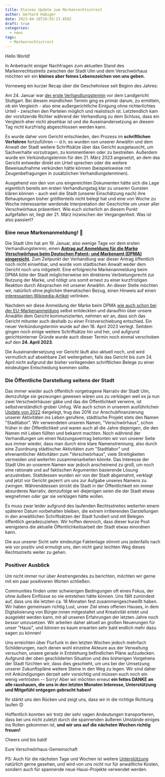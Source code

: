 ```yaml
---
title: Kleines Update zum Markenrechtsstreit
author: Gerhard Habiger
date: 2023-04-18T20:55:23.858Z
draft: true
categories:
  - news
tags:
  - Markenrechtsstreit
---
```

Hello World!

In Anbetracht einiger Nachfragen zum aktuellen Stand des Markenrechtsstreits zwischen der Stadt Ulm und dem Verschwörhaus möchten wir ein **kleines aber feines Lebenszeichen von uns geben.** 

Vorneweg ein kurzer Recap über die Geschehnisse seit Beginn des Jahres:

Am 24. Januar war [der erste Verhandlungstermin](https://twitter.com/verschwoerhaus/status/1617918838464548867) vor dem Landgericht Stuttgart.
Bei diesem mündlichen Termin ging es primär darum, zu ermitteln, ob ein Vergleich - also eine außergerichtliche Einigung ohne richterlichtes Urteil - zwischen den Parteien möglich und realistisch ist.
Letztendlich kam der vorsitzende Richter während der Verhandlung zu dem Schluss, dass ein Vergleich eher nicht absehbar ist und die Auseinandersetzung an diesem Tag nicht kurzfristig abgeschlossen werden kann.

Es wurde daher vom Gericht entschieden, den Prozess im **schriftlichen Verfahren** fortzuführen -- d.h. es wurden von unserer Anwältin und dem Anwalt der Stadt weitere Schriftsätze über das Gericht ausgetauscht, um Sachverhalte vorzutragen, zu kommentieren oder zu bestreiten.
Außerdem wurde ein Verkündungstermin für den 21. März 2023 angesetzt, an dem das Gericht entweder direkt ein Urteil sprechen oder die weitere Beweisaufnahme verkünden hätte können (beispielsweise mit Zeugenbefragungen in zusätzlichen Verhandlungsterminen).

Ausgehend von den von uns eingereichten Dokumenten hätte sich die Lage eigentlich bereits am ersten Verhandlungstag klar zu unseren Gunsten klären können - auch weil die Stadt (unserer Einschätzung nach) ihre Behauptungen bisher größtenteils nicht belegt hat und eine von Woche zu Woche interessanter werdende Interpretation der Geschichte um unser aller Verschwörhaus präsentiert.
Wie euch sicherlich an diesem Punkt aufgefallen ist, liegt der 21. März inzwischen der Vergangenheit. Was ist also passiert?

### Eine neue Markenanmeldung! 🎉 

Die Stadt Ulm hat am 19. Januar, also wenige Tage vor dem ersten Verhandlungstermin, einen **[Antrag auf Anmeldung für die Marke Verschwörhaus beim Deutschen Patent- und Markenamt (DPMA) eingereicht](https://tinyurl.com/2hfmw4qe).** Zum Zeitpunkt der Verhandlung war dieser Antrag öffentlich noch nicht einsehbar, und wurde vom städtischen Anwalt weder dem Gericht noch uns mitgeteilt. Eine erfolgreiche Markenanmeldung beim DPMA böte der Stadt möglicherweise ein direkteres Verbietungsrecht zur Nutzung der Marke, und nötigt uns somit erneut zu einer kurzfristigen Reaktion durch Absprachen mit unserer Anwältin.
An dieser Stelle möchten wir, natürlich ohne jeglichen thematischen Bezug, einen Hinweis auf einen [interessanten Wikipedia-Artikel](https://de.wikipedia.org/wiki/SLAPP) verlinken.

Nachdem wir diese Anmeldung der Marke beim DPMA [wie auch schon bei der EU-Markenanmeldung](https://verschwoerhaus.de/update-2022/#die-markenanmeldung) selbst entdeckten und daraufhin über unsere Anwältin dem Gericht kommunizierten, nehmen wir an, dass sich das Gericht mitunter auch deshalb zu einer Fristverschiebung entschied. Ein neuer Verkündungstermin wurde auf den 18. April 2023 verlegt.
Seitdem gingen noch einige weitere Schriftsätze hin und her, und aufgrund gerichtsinterner Gründe wurde auch dieser Termin noch einmal verschoben auf den **24. April 2023**.

Die Auseinandersetzung vor Gericht läuft also aktuell noch, und wird vermutlich auf absehbare Zeit weitergehen, falls das Gericht bis zum 24. April nicht aufgrund der bisher vorliegenden schriftlichen Belege zu einer eindeutigen Entscheidung kommen sollte.

### Die Öffentliche Darstellung seitens der Stadt

Das immer wieder auch öffentlich vorgetragene Narrativ der Stadt Ulm, demzufolge sie gezwungen gewesen wären uns zu verklagen weil es ja nun zwei Verschwörhäuser gäbe und das die Öffentlichkeit verwirre, ist selbstverständlich grober Unfug.
Wie auch schon in unserem ausführlichen [Update von 2022](https://verschwoerhaus.de/update-2022/) dargelegt, trug das 2016 zur Anschubfinanzierung unserer Aktivitäten ins Leben gerufene, städtische Projekt stets den Namen "Stadtlabor".
Wir verwendeten unseren Namen, "Verschwörhaus", schon früher in der Öffentlichkeit und waren auch all die Jahre diejenigen, die den Namen mit Leben füllten und bekannt machten.
Noch während der Verhandlungen um einen Nutzungsvertrag betonten wir von unserer Seite aus immer wieder, dass man durch eine klare Namenstrennung, also durch eine Zuordnung städtischer Aktivitäten zum "Stadtlabor" und ehrenamtlicher Aktivitäten zum "Verschwörhaus", viele Streitigkeiten vermeiden und weiterhin zusammenarbeiten könnte.
Das Interesse der Stadt Ulm an unserem Namen war jedoch anscheinend zu groß, um noch eine rationale und auf faktischen Argumenten basierende Lösung anzustreben. Stattdessen wurden wir von der Stadt abgemahnt, verklagt und jetzt vor Gericht gezerrt um uns zur Aufgabe unseres Namens zu zwingen. Währenddessen strickt die Stadt in der Öffentlichkeit ein immer absurderes Narrativ, demzufolge wir diejenigen seien die der Stadt etwas wegnehmen oder gar sie verklagen hätte wollen.

Es muss zwar leider aufgrund des laufenden Rechtsstreites weiterhin einem späteren Datum vorbehalten bleiben, die extrem irritierenden Darstellungen in den anwältlichen Schriftsätzen der Stadt fundiert und mit Belegen öffentlich geradezuziehen. Wir hoffen dennoch, dass dieser kurze Post wenigstens die aktuelle Öffentlichkeitsarbeit der Stadt etwas einordnen kann.

Die aus unserer Sicht sehr eindeutige Faktenlage stimmt uns jedenfalls nach wie vor positiv und ermutigt uns, den nicht ganz leichten Weg dieses Rechtsstreits weiter zu gehen.


### Positiver Ausblick

Um nicht immer nur über Anstrengendes zu berichten, möchten wir gerne mit ein paar positiveren Worten schließen.

Communities finden unter schwierigen Bedingungen oft einen Fokus, der ohne äußere Einflüsse so nie entstehen hätte können. Uns fällt zumindest auf, dass uns die letzten ca. 18 Monaten fest zusammengeschweißt haben. Wir haben gemeinsam richtig Lust, unser Ziel eines offenen Hauses, in dem Digitalisierung von Bürger:innen mitgestaltet und Kreativität erlebt und ausgelebt werden kann, mit all unseren Erfahrungen der letzten Jahre *noch besser* umzusetzen.
Wir arbeiten daher aktuell an großen Neuerungen für unser "Hausi", und können es kaum erwarten sehr bald endlich mehr dazu sagen zu können!

Uns erreichten über Flurfunk in den letzten Wochen jedoch mehrfach Schilderungen, nach denen wohl einzelne Akteure aus der Verwaltung versuchen, unsere gerade in Entstehung befindlichen Pläne aufzudecken. Aufgrund der oben geschilderten Situation und des bisherigen Vorgehens der Stadt fürchten wir, dass dies geschieht, um uns bei der Umsetzung unserer Zukunftspläne weitere Steine in den Weg zu legen. Wir sind daher mit Ankündigungen derzeit sehr vorsichtig und müssen euch noch ein wenig vertrösten -- Sorry!
Aber wir möchten erneut **ein fettes DANKE an alle raushauen, die uns in den letzten Monaten Interesse, Unterstützung und Mitgefühl entgegen gebracht haben!**

Ihr stärkt uns den Rücken und zeigt uns, dass wir in die richtige Richtung laufen 😊

Hoffentlich konnten wir trotz der sehr vagen Andeutungen transportieren, dass bei uns nicht zuletzt durch die spannenden äußeren Umstände einiges ins Rollen gekommen ist, **und wir uns auf die nächsten Wochen richtig freuen!**

Cheers und bis bald!

Eure Verschwörhaus-Gemeinschaft

PS: Auch für die nächsten Tage und Wochen ist weitere [Unterstützung](https://verschwoerhaus.de/spenden/) natürlich gerne gesehen, und wird von uns nicht nur für anwaltliche Kosten, sondern auch für spannende neue Hausi-Projekte verwendet werden.